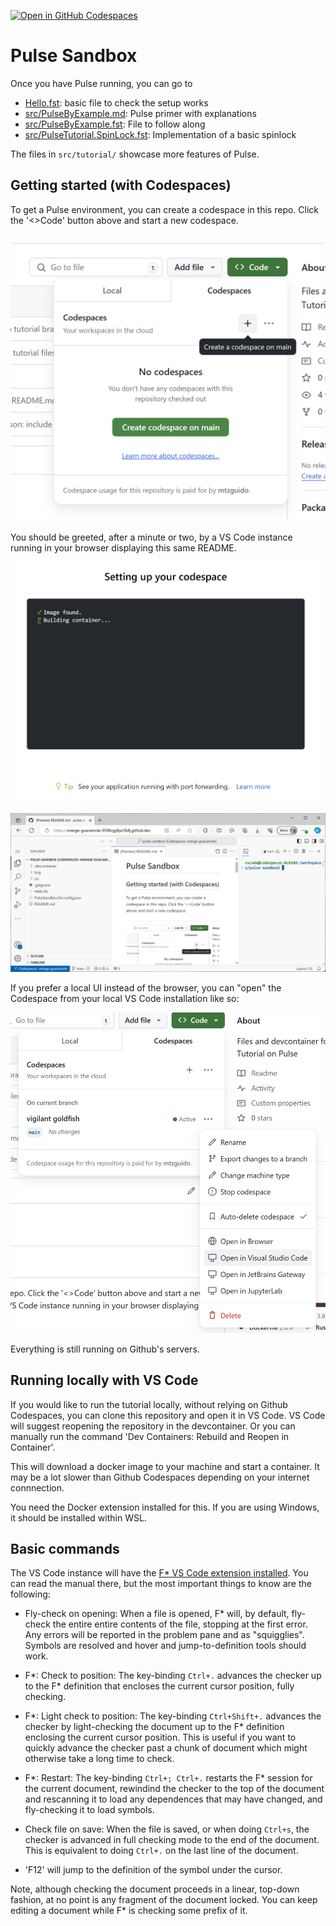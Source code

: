 <a href='https://codespaces.new/FStarLang/pulse-sandbox' target="_blank" rel="noreferrer noopener"><img src='https://github.com/codespaces/badge.svg' alt='Open in GitHub Codespaces' style='max-width: 100%;'></a>

Pulse Sandbox
=============

Once you have Pulse running, you can go to
- [Hello.fst](Hello.fst): basic file to check the setup works
- [src/PulseByExample.md](src/PulseByExample.md): Pulse primer with explanations
- [src/PulseByExample.fst](src/PulseByExample.fst): File to follow along
- [src/PulseTutorial.SpinLock.fst](src/PulseTutorial.SpinLock.fst): Implementation of a basic spinlock

The files in `src/tutorial/` showcase more features of Pulse.

Getting started (with Codespaces)
---------------------------------

To get a Pulse environment, you can create a codespace in this repo.
Click the '<>Code' button above and start a new codespace.

![Creating a Codespace](img/create.png)

You should be greeted, after a minute or two, by a VS Code instance
running in your browser displaying this same README.

![Loading screen](img/starting.png)

![Opened Codespace](img/vscode.png)

If you prefer a local UI instead of the browser, you can "open"
the Codespace from your local VS Code installation like so:

![Local open](img/local-open.png)

Everything is still running on Github's servers.

Running locally with VS Code
----------------------------

If you would like to run the tutorial locally, without relying on Github
Codespaces, you can clone this repository and open it in VS Code. VS
Code will suggest reopening the repository in the devcontainer. Or you
can manually run the command 'Dev Containers: Rebuild and Reopen in
Container'.

This will download a docker image to your machine and start a container.
It may be a lot slower than Github Codespaces depending on your internet
connnection.

You need the Docker extension installed for this. If you are using
Windows, it should be installed within WSL.

Basic commands
--------------

The VS Code instance will have the [F* VS Code extension installed](https://github.com/FStarLang/fstar-vscode-assistant). You can read the manual there,
but the most important things to know are the following:

* Fly-check on opening: When a file is opened, F* will, by default,
  fly-check the entire entire contents of the file,
  stopping at the first error. Any errors will be reported in the problem pane
  and as "squigglies". Symbols are resolved and hover and jump-to-definition
  tools should work.

* F*: Check to position: The key-binding `Ctrl+.` advances the checker up to the
  F* definition that encloses the current cursor position, fully checking.

* F*: Light check to position: The key-binding `Ctrl+Shift+.` advances the checker by
  light-checking the document up to the F* definition enclosing the current cursor position.
  This is useful if you want to quickly advance the checker past a chunk of document which
  might otherwise take a long time to check.

* F*: Restart: The key-binding `Ctrl+; Ctrl+.` restarts the F* session for the current document,
  rewindind the checker to the top of the document and rescanning it to load any dependences
  that may have changed, and fly-checking it to load symbols.

* Check file on save: When the file is saved, or when doing `Ctrl+s`, the
  checker is advanced in full checking mode to the end of the document.
  This is equivalent to doing `Ctrl+.` on the last line of the document.

* 'F12' will jump to the definition of the symbol under the cursor.

Note, although checking the document proceeds in a linear, top-down fashion, at no point is any
fragment of the document locked. You can keep editing a document while F* is checking some prefix
of it.

